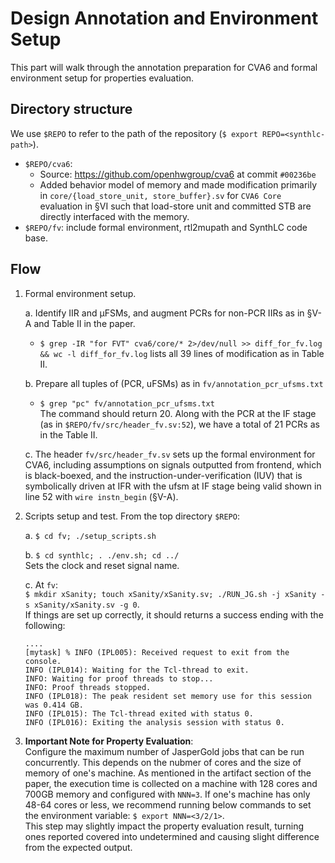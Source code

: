 # Design Annotation and Environment Setup
This part will walk through the annotation preparation for CVA6 and formal environment setup for properties evaluation. 

## Directory structure
We use `$REPO` to refer to the path of the repository (`$ export REPO=<synthlc-path>`). 

  - `$REPO/cva6`: 
    - Source: https://github.com/openhwgroup/cva6 at commit `#00236be`
    - Added behavior model of memory and made modification primarily in `core/{load_store_unit, store_buffer}.sv` for `CVA6 Core` evaluation in §VI such that load-store unit and committed STB are directly interfaced with the memory.
   - `$REPO/fv`: include formal environment, rtl2mupath and SynthLC code base.  

## Flow
1. Formal environment setup.  

    a. Identify IIR and μFSMs, and augment PCRs for non-PCR IIRs as in §V-A and Table II in the paper. 
    -  `$ grep -IR "for FVT" cva6/core/* 2>/dev/null >> diff_for_fv.log && wc -l diff_for_fv.log`
        lists all 39 lines of modification as in Table II.

    b. Prepare all tuples of (PCR, uFSMs) as in `fv/annotation_pcr_ufsms.txt`
    - `$ grep "pc" fv/annotation_pcr_ufsms.txt`   
      The command should return 20. Along with
      the PCR at the IF stage (as in `$REPO/fv/src/header_fv.sv:52`), we have a total of
      21 PCRs as in the Table II. 

    c. The header `fv/src/header_fv.sv` sets up the formal environment for CVA6, including assumptions on signals outputted from frontend, which is black-boexed, and the instruction-under-verification (IUV) that is symbolically driven at IFR with the ufsm at IF stage being valid shown in line 52 with `wire instn_begin` (§V-A). 

2. Scripts setup and test.
  From the top directory `$REPO`: 

    a. `$ cd fv; ./setup_scripts.sh`

    b. `$ cd synthlc; . ./env.sh; cd ../`  
    Sets the clock and reset signal name. 

    c. At `fv`:   
    `$ mkdir xSanity; touch xSanity/xSanity.sv; ./RUN_JG.sh -j xSanity -s xSanity/xSanity.sv -g 0`.  
    If things are set up correctly, it should returns a success ending with the following: 
    ```
    ....
    [mytask] % INFO (IPL005): Received request to exit from the console.
    INFO (IPL014): Waiting for the Tcl-thread to exit.
    INFO: Waiting for proof threads to stop...
    INFO: Proof threads stopped.
    INFO (IPL018): The peak resident set memory use for this session was 0.414 GB.
    INFO (IPL015): The Tcl-thread exited with status 0.
    INFO (IPL016): Exiting the analysis session with status 0.
    ```

3. **Important Note for Property Evaluation**:  
Configure the maximum number of JasperGold jobs that can be run concurrently. This depends on the nubmer of cores and the size of memory of one's machine. 
As mentioned in the artifact section of the paper, the execution time is collected on a machine with 128 cores and 700GB memory and configured with `NNN=3`. 
If one's machine has only 48-64 cores or less, we recommend running below commands to set the environment variable:
`$ export NNN=<3/2/1>`.  
This step may slightly impact the property evaluation result, turning ones reported covered into undetermined and causing slight difference from the expected output. 